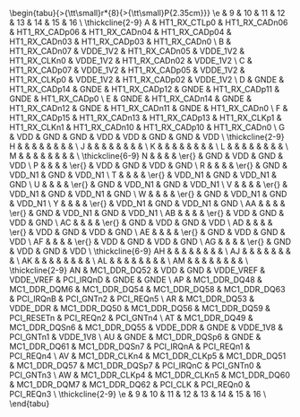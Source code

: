 \begin{tabu}{>{\tt\small}r*{8}{>{\tt\small}P{2.35cm}}}
\e & 9               & 10              & 11              & 12              & 13              & 14              & 15              & 16             \\ \thickcline{2-9}
A  & HT1\_RX\_CTLp0  & HT1\_RX\_CADn06 & HT1\_RX\_CADp06 & HT1\_RX\_CADn04 & HT1\_RX\_CADp04 & HT1\_RX\_CADn03 & HT1\_RX\_CADp03 & HT1\_RX\_CADn0 \\
B  & HT1\_RX\_CADn07 & VDDE\_1V2       & HT1\_RX\_CADn05 & VDDE\_1V2       & HT1\_RX\_CLKn0  & VDDE\_1V2       & HT1\_RX\_CADn02 & VDDE\_1V2      \\
C  & HT1\_RX\_CADp07 & VDDE\_1V2       & HT1\_RX\_CADp05 & VDDE\_1V2       & HT1\_RX\_CLKp0  & VDDE\_1V2       & HT1\_RX\_CADp02 & VDDE\_1V2      \\
D  & GNDE            & HT1\_RX\_CADp14 & GNDE            & HT1\_RX\_CADp12 & GNDE            & HT1\_RX\_CADp11 & GNDE            & HT1\_RX\_CADp0 \\
E  & GNDE            & HT1\_RX\_CADn14 & GNDE            & HT1\_RX\_CADn12 & GNDE            & HT1\_RX\_CADn11 & GNDE            & HT1\_RX\_CADn0 \\
F  & HT1\_RX\_CADp15 & HT1\_RX\_CADn13 & HT1\_RX\_CADp13 & HT1\_RX\_CLKp1  & HT1\_RX\_CLKn1  & HT1\_RX\_CADn10 & HT1\_RX\_CADp10 & HT1\_RX\_CADn0 \\
G  & VDD             & GND             & GND             & VDD             & VDD             & GND             & GND             & VDD            \\ \thickcline{2-9}
H  &                 &                 &                 &                 &                 &                 &                 &                \\
J  &                 &                 &                 &                 &                 &                 &                 &                \\
K  &                 &                 &                 &                 &                 &                 &                 &                \\
L  &                 &                 &                 &                 &                 &                 &                 &                \\
M  &                 &                 &                 &                 &                 &                 &                 &                \\ \thickcline{6-9}
N  &                 &                 &                 & \er{}           & GND             & VDD             & GND             & VDD            \\
P  &                 &                 &                 & \er{}           & VDD             & GND             & VDD             & GND            \\
R  &                 &                 &                 & \er{}           & GND             & VDD\_N1         & GND             & VDD\_N1        \\
T  &                 &                 &                 & \er{}           & VDD\_N1         & GND             & VDD\_N1         & GND            \\
U  &                 &                 &                 & \er{}           & GND             & VDD\_N1         & GND             & VDD\_N1        \\
V  &                 &                 &                 & \er{}           & VDD\_N1         & GND             & VDD\_N1         & GND            \\
W  &                 &                 &                 & \er{}           & GND             & VDD\_N1         & GND             & VDD\_N1        \\
Y  &                 &                 &                 & \er{}           & VDD\_N1         & GND             & VDD\_N1         & GND            \\
AA &                 &                 &                 & \er{}           & GND             & VDD\_N1         & GND             & VDD\_N1        \\
AB &                 &                 &                 & \er{}           & VDD             & GND             & VDD             & GND            \\
AC &                 &                 &                 & \er{}           & GND             & VDD             & GND             & VDD            \\
AD &                 &                 &                 & \er{}           & VDD             & GND             & VDD             & GND            \\
AE &                 &                 &                 & \er{}           & GND             & VDD             & GND             & VDD            \\
AF &                 &                 &                 & \er{}           & VDD             & GND             & VDD             & GND            \\
AG &                 &                 &                 & \er{}           & GND             & VDD             & GND             & VDD            \\ \thickcline{6-9}
AH &                 &                 &                 &                 &                 &                 &                 &                \\
AJ &                 &                 &                 &                 &                 &                 &                 &                \\
AK &                 &                 &                 &                 &                 &                 &                 &                \\
AL &                 &                 &                 &                 &                 &                 &                 &                \\
AM &                 &                 &                 &                 &                 &                 &                 &                \\ \thickcline{2-9}
AN & MC1\_DDR\_DQ52  & VDD             & GND             & VDDE\_VREF      & VDDE\_VREF      & PCI\_IRQnD      & GNDE            & GNDE           \\
AP & MC1\_DDR\_DQ48  & MC1\_DDR\_DQM6  & MC1\_DDR\_DQ54  & MC1\_DDR\_DQ58  & MC1\_DDR\_DQ63  & PCI\_IRQnB      & PCI\_GNTn2      & PCI\_REQn5     \\
AR & MC1\_DDR\_DQ53  & VDDE\_DDR       & MC1\_DDR\_DQ50  & MC1\_DDR\_DQ56  & MC1\_DDR\_DQ59  & PCI\_RESETn     & PCI\_REQn2      & PCI\_GNTn4     \\
AT & MC1\_DDR\_DQ49  & MC1\_DDR\_DQSn6 & MC1\_DDR\_DQ55  & VDDE\_DDR       & GNDE            & VDDE\_1V8       & PCI\_GNTn1      & VDDE\_1V8      \\
AU & GNDE            & MC1\_DDR\_DQSp6 & GNDE            & MC1\_DDR\_DQ61  & MC1\_DDR\_DQSn7 & PCI\_IRQnA      & PCI\_REQn1      & PCI\_REQn4     \\
AV & MC1\_DDR\_CLKn4 & MC1\_DDR\_CLKp5 & MC1\_DDR\_DQ51  & MC1\_DDR\_DQ57  & MC1\_DDR\_DQSp7 & PCI\_IRQnC      & PCI\_GNTn0      & PCI\_GNTn3     \\
AW & MC1\_DDR\_CLKp4 & MC1\_DDR\_CLKn5 & MC1\_DDR\_DQ60  & MC1\_DDR\_DQM7  & MC1\_DDR\_DQ62  & PCI\_CLK        & PCI\_REQn0      & PCI\_REQn3     \\ \thickcline{2-9}
\e & 9               & 10              & 11              & 12              & 13              & 14              & 15              & 16             \\
\end{tabu}
